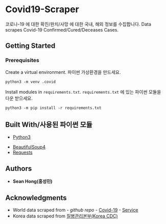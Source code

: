 # Covid19-Scraper
코로나-19 에 대한 확진/완치/사망 에 대한 국내, 해외 정보를 수집합니다. 
Data scrapes Covid-19 Confirmed/Cured/Deceases Cases.

## Getting Started
### Prerequisites
Create a virtual environment.
파이썬 가상환경을 만드세요.
```
python3 -m venv .covid
```
Install modules in `requirements.txt`.
`requirements.txt` 에 있는 파이썬 모듈을 다운 받으세요.
```
python3 -m pip install -r requirements.txt
```

## Built With/사용된 파이썬 모듈
* [Python3](https://www.python.org/doc)
- [BeautifulSoup4](https://www.crummy.com/software/BeautifulSoup/bs4/doc/) 
- [Requests](https://requests.readthedocs.io/en/master/)

## Authors

* **Sean Hong(홍성민)** 

## Acknowledgments

* World data scraped from - *github repo* - [Covid-19](https://github.com/CSSEGISandData/COVID-19) - [Service](https://services1.arcgis.com/0MSEUqKaxRlEPj5g/arcgis/rest/services/ncov_cases/FeatureServer)
* Korea data scraped from [질병관리본부(Korea CDC)](http://ncov.mohw.go.kr/index_main.jsp)

